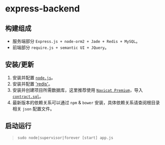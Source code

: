 # express-backend

## 构建组成
- 服务端部分 `Express.js + node-orm2 + Jade + Redis + MySQL`。
- 前端部分 `require.js + semantic UI + JQuery`。

## 安装/更新
1. 安装并配置 [`node.js`](https://nodejs.org/en)。
2. 安装并配置 ['redis'](http://redis.io/)。
3. 安装并创建项目所需数据库，这里推荐使用 [`Navicat Premium`](http://xclient.info/s/navicat-premium.html)，导入 [`contract.sql`](/contract.sql)。
4. 最新版本的依赖关系可以通过 `npm` & `bower` 安装，具体依赖关系请查阅根目录相关 `json` 配置文件。

## 启动运行
> `sudo node|supervisor|forever [start] app.js`
